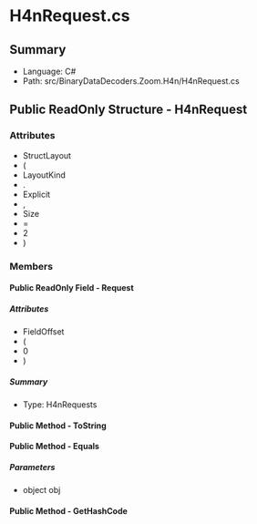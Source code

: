 ﻿# H4nRequest.cs

## Summary

* Language: C#
* Path: src/BinaryDataDecoders.Zoom.H4n/H4nRequest.cs

## Public ReadOnly Structure - H4nRequest

### Attributes

 - StructLayout
 - (
 - LayoutKind
 - .
 - Explicit
 - ,
 - Size
 - =
 - 2
 - )

### Members

#### Public ReadOnly Field - Request

##### Attributes

 - FieldOffset
 - (
 - 0
 - )

##### Summary

 * Type: H4nRequests 

#### Public Method - ToString


#### Public Method - Equals

#####  Parameters

 - object obj 

#### Public Method - GetHashCode


